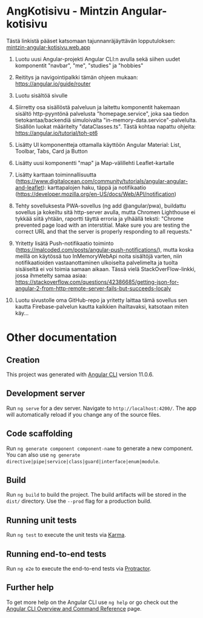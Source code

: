# AngKotisivu - Mintzin Angular-kotisivu

Tästä linkistä pääset katsomaan tajunnanräjäyttävän lopputuloksen:
[mintzin-angular-kotisivu.web.app](https://mintzin-angular-kotisivu.web.app)

1. Luotu uusi Angular-projekti Angular CLI:n avulla sekä siihen uudet komponentit "navbar", "me", "studies" ja "hobbies"

2. Reititys ja navigointipalkki tämän ohjeen mukaan: https://angular.io/guide/router

3. Luotu sisältöä sivulle

4. Siirretty osa sisällöstä palveluun ja laitettu komponentit hakemaan sisältö http-pyyntönä palvelusta "homepage.service", joka saa tiedon tietokantaa/backendiä simuloivalta "in-memory-data.service"-palvelulta. Sisällön luokat määritelty "dataClasses.ts". Tästä kohtaa napattu ohjeita: https://angular.io/tutorial/toh-pt6

5. Lisätty UI komponentteja ottamalla käyttöön Angular Material: List, Toolbar, Tabs, Card ja Button

6. Lisätty uusi komponentti "map" ja Map-välillehti Leaflet-kartalle

7. Lisätty karttaan toiminnallisuutta (https://www.digitalocean.com/community/tutorials/angular-angular-and-leaflet):
   karttapalojen haku, täppä ja notifikaatio (https://developer.mozilla.org/en-US/docs/Web/API/notification)

8. Tehty sovelluksesta PWA-sovellus (ng add @angular/pwa), buildattu sovellus ja kokeiltu sitä http-server avulla, mutta Chromen Lighthouse ei tykkää siitä yhtään, raportti täyttä erroria ja ylhäällä teksti: "Chrome prevented page load with an interstitial. Make sure you are testing the correct URL and that the server is properly responding to all requests."

9. Yritetty lisätä Push-notifikaatio toiminto (https://malcoded.com/posts/angular-push-notifications/),
   mutta koska meillä on käytössä tuo InMemoryWebApi noita sisältöjä varten, niin notifikaatioiden
   vastaanottaminen ulkoiselta palvelimelta ja tuolta sisäiseltä ei voi toimia samaan aikaan.
   Tässä vielä StackOverFlow-linkki, jossa ihmetelty samaa asiaa:
   https://stackoverflow.com/questions/42386685/getting-json-for-angular-2-from-http-remote-server-fails-but-succeeds-localy

10. Luotu sivustolle oma GitHub-repo ja yritetty laittaa tämä sovellus sen kautta Firebase-palvelun kautta kaikkien ihailtavaksi, katsotaan miten käy...

# Other documentation

## Creation

This project was generated with [Angular CLI](https://github.com/angular/angular-cli) version 11.0.6.

## Development server

Run `ng serve` for a dev server. Navigate to `http://localhost:4200/`. The app will automatically reload if you change any of the source files.

## Code scaffolding

Run `ng generate component component-name` to generate a new component. You can also use `ng generate directive|pipe|service|class|guard|interface|enum|module`.

## Build

Run `ng build` to build the project. The build artifacts will be stored in the `dist/` directory. Use the `--prod` flag for a production build.

## Running unit tests

Run `ng test` to execute the unit tests via [Karma](https://karma-runner.github.io).

## Running end-to-end tests

Run `ng e2e` to execute the end-to-end tests via [Protractor](http://www.protractortest.org/).

## Further help

To get more help on the Angular CLI use `ng help` or go check out the [Angular CLI Overview and Command Reference](https://angular.io/cli) page.
